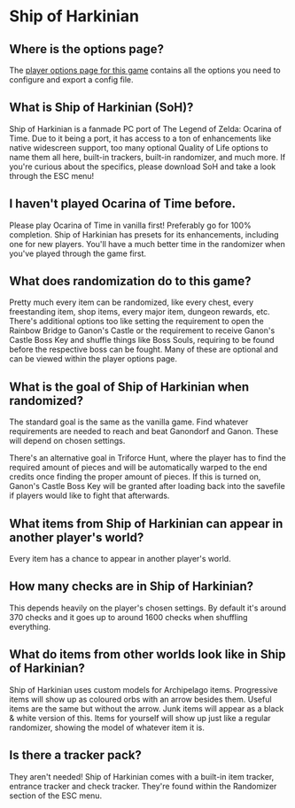 # Ship of Harkinian

## Where is the options page?

The [player options page for this game](../player-options) contains all the options you need to configure and export a config file.


## What is Ship of Harkinian (SoH)?

Ship of Harkinian is a fanmade PC port of The Legend of Zelda: Ocarina of Time. Due to it being a port, it has access to a ton
of enhancements like native widescreen support, too many optional Quality of Life options to name them all here, built-in
trackers, built-in randomizer, and much more. If you're curious about the specifics, please download SoH and take a look
through the ESC menu!


## I haven't played Ocarina of Time before.

Please play Ocarina of Time in vanilla first! Preferably go for 100% completion. Ship of Harkinian has presets for its
enhancements, including one for new players. You'll have a much better time in the randomizer when you've played
through the game first. 


## What does randomization do to this game?

Pretty much every item can be randomized, like every chest, every freestanding item, shop items, every major item,
dungeon rewards, etc. There's additional options too like setting the requirement to open the Rainbow Bridge to
Ganon's Castle or the requirement to receive Ganon's Castle Boss Key and shuffle things like Boss Souls, requiring 
to be found before the respective boss can be fought. Many of these are optional and can be viewed within the player options page.


## What is the goal of Ship of Harkinian when randomized?

The standard goal is the same as the vanilla game. Find whatever requirements are needed to reach and beat Ganondorf and Ganon.
These will depend on chosen settings.

There's an alternative goal in Triforce Hunt, where the player has to find the required amount of pieces and will be automatically
warped to the end credits once finding the proper amount of pieces. If this is turned on, Ganon's Castle Boss Key will be granted
after loading back into the savefile if players would like to fight that afterwards.


## What items from Ship of Harkinian can appear in another player's world?

Every item has a chance to appear in another player's world.


## How many checks are in Ship of Harkinian?

This depends heavily on the player's chosen settings. By default it's around 370 checks and it goes up to around 1600 checks
when shuffling everything.


## What do items from other worlds look like in Ship of Harkinian?

Ship of Harkinian uses custom models for Archipelago items. Progressive items will show up as coloured orbs with an arrow besides
them. Useful items are the same but without the arrow. Junk items will appear as a black & white version of this. Items for
yourself will show up just like a regular randomizer, showing the model of whatever item it is.


## Is there a tracker pack?

They aren't needed! Ship of Harkinian comes with a built-in item tracker, entrance tracker and check tracker. They're found 
within the Randomizer section of the ESC menu.
